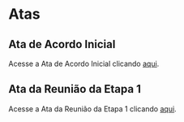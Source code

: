 # Atas

## Ata de Acordo Inicial

Acesse a Ata de Acordo Inicial clicando [aqui](https://github.com/ICEI-PUC-Minas-PMV-ADS/pmv-ads-2024-1-e5-proj-empext-t5-comex/blob/main/atas/ACORDO%20INICIAL%20-%20Assinado.pdf).

## Ata da Reunião da Etapa 1

Acesse a Ata da Reunião da Etapa 1 clicando [aqui](https://github.com/ICEI-PUC-Minas-PMV-ADS/pmv-ads-2024-1-e5-proj-empext-t5-comex/blob/main/atas/ADS%20-%20Ata%20de%20Reuni%C3%A3o_1%20-%20Assinado.pdf).
